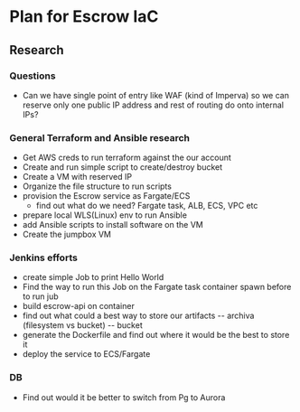 # Plan for Escrow IaC


## Research

### Questions

- Can we have single point of entry like WAF (kind of Imperva) so we can reserve
only one public IP address and rest of routing do onto internal IPs?

### General Terraform and Ansible research
- Get AWS creds to run terraform against the our account
- Create and run simple script to create/destroy bucket
- Create a VM with reserved IP
- Organize the file structure to run scripts
- provision the Escrow service as Fargate/ECS
  - find out what do we need? Fargate task, ALB, ECS, VPC etc
- prepare local WLS(Linux) env to run Ansible
- add Ansible scripts to install software on the VM
- Create the jumpbox VM


### Jenkins efforts

- create simple Job to print Hello World
- Find the way to run this Job on the Fargate task container spawn before to run jub
- build escrow-api on container
- find out what could a best way to store our artifacts
   -- archiva (filesystem vs bucket)
   -- bucket
- generate the Dockerfile and find out where it would be the best to store it
- deploy the service to ECS/Fargate 


### DB

- Find out would it be better to switch from Pg to Aurora